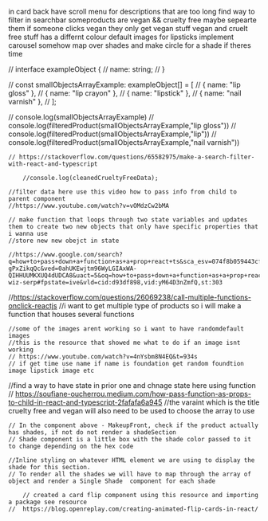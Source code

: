 in card back have scroll menu for descriptions that are too long
find way to filter in searchbar
someproducts are vegan && cruelty free maybe sepearte them
if someone clicks vegan they only get vegan stuff
vegan and cruelt free stuff has a differnt colour
default images for lipsticks
implement carousel somehow
map over shades and make circle for a shade if theres time




// interface exampleObject {
//     name: string;
// }

// const smallObjectsArrayExample: exampleObject[] = [
//     { name: "lip gloss" },
//     { name: "lip crayon" },
//     { name: "lipstick" },
//     { name: "nail varnish" },
// ];

// console.log(smallObjectsArrayExample)
// console.log(filteredProduct(smallObjectsArrayExample,"lip gloss"))
// console.log(filteredProduct(smallObjectsArrayExample,"lip"))
// console.log(filteredProduct(smallObjectsArrayExample,"nail varnish"))

    // https://stackoverflow.com/questions/65582975/make-a-search-filter-with-react-and-typescript

        //console.log(cleanedCrueltyFreeData);

    //filter data here use this video how to pass info from child to parent component
    //https://www.youtube.com/watch?v=vOMdzCw2bMA

    // make function that loops through two state variables and updates them to create two new objects that only have specific properties that i wanna use
    //store new new obejct in state

    //https://www.google.com/search?q=how+to+pass+down+a+function+as+a+prop+react+ts&sca_esv=074f8b059443cf28&sca_upv=1&rlz=1C5MACD_enGB1034GB1034&ei=EqncZu3KIoDzi-gPxZikqQc&ved=0ahUKEwjtm96WyLGIAxWA-QIHHUUMKXUQ4dUDCA8&uact=5&oq=how+to+pass+down+a+function+as+a+prop+react+ts&gs_lp=Egxnd3Mtd2l6LXNlcnAiLmhvdyB0byBwYXNzIGRvd24gYSBmdW5jdGlvbiBhcyBhIHByb3AgcmVhY3QgdHMyCBAhGKABGMMEMggQIRigARjDBEj9KlC7GVi4J3ADeAGQAQCYAbwCoAHCDKoBBzIuNC4yLjG4AQPIAQD4AQGYAgmgAuMHwgIKEAAYsAMY1gQYR8ICChAhGKABGMMEGAqYAwCIBgGQBgiSBwU0LjQuMaAH9y8&sclient=gws-wiz-serp#fpstate=ive&vld=cid:d93df898,vid:yM64D3nZmfQ,st:303


  //https://stackoverflow.com/questions/26069238/call-multiple-functions-onclick-reactjs
  //i want to get multiple type of products so i will make a function that houses several functions


    //some of the images arent working so i want to have randomdefault images
    //this is the resource that showed me what to do if an image isnt working
    // https://www.youtube.com/watch?v=4nYsbm8N4EQ&t=934s
    // if get time use name if name is foundation get random foundtion image lipstick image etc



//find a way to have state in prior one and chnage state here using function
// https://soufiane-oucherrou.medium.com/how-pass-function-as-props-to-child-in-react-and-typescript-2fafafa6a945
//the varaint which is the title cruelty free and vegan will also need to be used to choose the array to use

    // In the component above - MakeupFront, check if the product actually has shades, if not do not render a shadeSection
    // Shade component is a little box with the shade color passed to it to change depending on the hex code

    //Inline styling on whatever HTML element we are using to display the shade for this section.
    // To render all the shades we will have to map through the array of object and render a Single Shade  component for each shade

        // created a card flip component using this resource and importing a package see resource
    //  https://blog.openreplay.com/creating-animated-flip-cards-in-react/